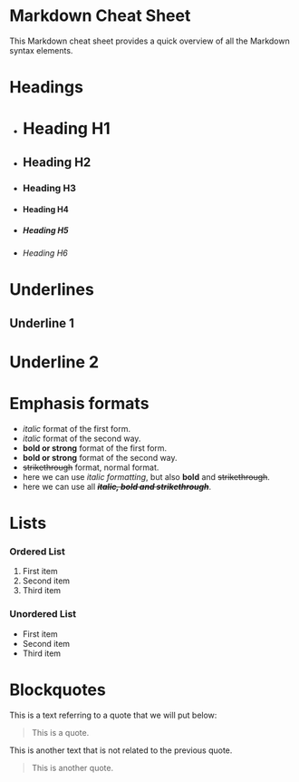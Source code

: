 # Markdown Cheat Sheet
This Markdown cheat sheet provides a quick overview of all the Markdown syntax elements.

# Headings

- # Heading H1
- ## Heading H2
- ### Heading H3
- #### Heading H4
- ##### Heading H5
- ###### Heading H6

# Underlines

Underline 1
---

Underline 2
===

# Emphasis formats

- *italic* format of the first form.
- _italic_ format of the second way.
- **bold or strong** format of the first form.
- __bold or strong__ format of the second way.
- ~~strikethrough~~ format, normal format.
- here we can use *italic formatting*, but also **bold** and ~~strikethrough~~.
- here we can use all ***~~italic, bold and strikethrough~~***.

# Lists

### Ordered List

1. First item
2. Second item
3. Third item

### Unordered List

- First item
- Second item
- Third item

# Blockquotes
This is a text referring to a quote that we will put below:

> This is a quote.

This is another text that is not related to the previous quote.

> This is another quote.

